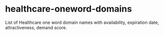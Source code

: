# healthcare-oneword-domains
List of Healthcare one word domain names with availability, expiration date, attractiveness, demand score.
